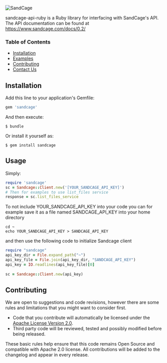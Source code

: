 ![SandCage](https://d18m5nnl28b2pp.cloudfront.net/p/a/img/header.png)


sandcage-api-ruby is a Ruby library for interfacing with SandCage's API. The API documentation can be found at https://www.sandcage.com/docs/0.2/

### Table of Contents
* [Installation](https://github.com/sandcage/sandcage-api-ruby/blob/master/README.md#installation)
* [Examples](https://github.com/sandcage/sandcage-api-ruby/tree/master/examples)
* [Contributing](https://github.com/sandcage/sandcage-api-ruby/blob/master/README.md#contributing)
* [Contact Us](https://www.sandcage.com/contact)

## Installation

Add this line to your application's Gemfile:

```ruby
gem 'sandcage'
```

And then execute:

	$ bundle

Or install it yourself as:

    $ gem install sandcage

## Usage

Simply:
```ruby
require 'sandcage'
sc = Sandcage::Client.new('[YOUR_SANDCAGE_API_KEY]')
# Then for examples to use list_files service
response = sc.list_files_service
```


To not include YOUR_SANDCAGE_API_KEY into your code you can for example save it as a file named SANDCAGE_API_KEY into your home directory

```
cd ~
echo YOUR_SANDCAGE_API_KEY > SANDCAGE_API_KEY
```
and then use the following code to initialize Sandcage client

```ruby
require "sandcage"
api_key_dir = File.expand_path("~")
api_key_file = File.join(api_key_dir, "SANDCAGE_API_KEY")
api_key = IO.readlines(api_key_file)[0]
	
sc = Sandcage::Client.new(api_key)
```

## Contributing

We are open to suggestions and code revisions, however there are some rules and limitations that you might want to consider first.

* Code that you contribute will automatically be licensed under the [Apache License Version 2.0](https://github.com/sandcage/sandcage-api-ruby/blob/master/LICENSE).
* Third party code will be reviewed, tested and possibly modified before being released.

These basic rules help ensure that this code remains Open Source and compatible with Apache 2.0 license. All contributions will be added to the changelog and appear in every release.
